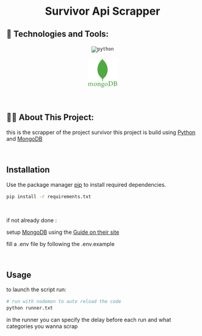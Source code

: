<h1 align="center">Survivor Api Scrapper </h1>

## 💼 Technologies and Tools:
<div align="center">
    <code><img height="80" src="https://github.com/aimeric44uwu/aimeric44uwu/blob/main/img/python.png?raw=true" alt="python"></code>

  <code><img height="80" src="https://github.com/aimeric44uwu/aimeric44uwu/blob/main/img/mongodb.png?raw=true" alt="mongodb"></code>
</div>

<br/>

## 👨‍💻 About This Project:
this is the scrapper of the project survivor
this project is build using [Python](https://www.python.org/) and [MongoDB](https://www.mongodb.com/)

<br/>

## Installation
Use the package manager [pip](https://pypi.org/project/pip/) to install required dependencies.
```bash
pip install -r requirements.txt
```
<br/>

if not already done :

setup [MongoDB](https://www.mongodb.com/) using the [Guide on their site](https://www.mongodb.com/docs/manual/installation/)

fill a .env file by following the .env.example

<br/>


## Usage


to launch the script run:
```bash
# run with nodemon to auto reload the code
python runner.txt
```

in the runner you can specify the delay before each run and what categories you wanna scrap